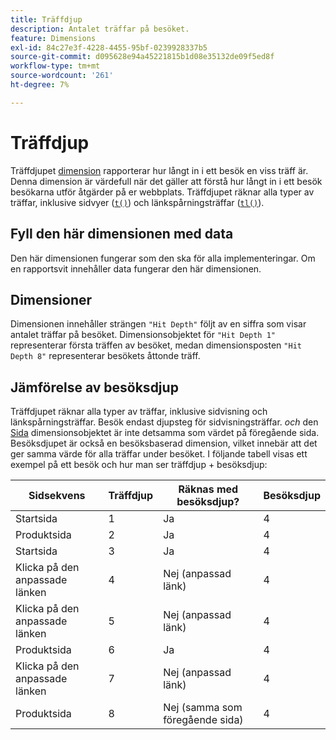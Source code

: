 ```yaml
---
title: Träffdjup
description: Antalet träffar på besöket.
feature: Dimensions
exl-id: 84c27e3f-4228-4455-95bf-0239928337b5
source-git-commit: d095628e94a45221815b1d08e35132de09f5ed8f
workflow-type: tm+mt
source-wordcount: '261'
ht-degree: 7%

---
```


# Träffdjup

Träffdjupet [dimension](overview.md) rapporterar hur långt in i ett besök en viss träff är. Denna dimension är värdefull när det gäller att förstå hur långt in i ett besök besökarna utför åtgärder på er webbplats. Träffdjupet räknar alla typer av träffar, inklusive sidvyer ([`t()`](/help/implement/vars/functions/t-method.md)) och länkspårningsträffar ([`tl()`](/help/implement/vars/functions/tl-method.md)).

## Fyll den här dimensionen med data

Den här dimensionen fungerar som den ska för alla implementeringar. Om en rapportsvit innehåller data fungerar den här dimensionen.

## Dimensioner

Dimensionen innehåller strängen `"Hit Depth"` följt av en siffra som visar antalet träffar på besöket. Dimensionsobjektet för `"Hit Depth 1"` representerar första träffen av besöket, medan dimensionsposten `"Hit Depth 8"` representerar besökets åttonde träff.

## Jämförelse av besöksdjup

Träffdjupet räknar alla typer av träffar, inklusive sidvisning och länkspårningsträffar. Besök endast djupsteg för sidvisningsträffar. _och_ den [Sida](page.md) dimensionsobjektet är inte detsamma som värdet på föregående sida. Besöksdjupet är också en besöksbaserad dimension, vilket innebär att det ger samma värde för alla träffar under besöket. I följande tabell visas ett exempel på ett besök och hur man ser träffdjup + besöksdjup:

| Sidsekvens | Träffdjup | Räknas med besöksdjup? | Besöksdjup |
| --- | --- | --- | --- |
| Startsida | 1 | Ja | 4 |
| Produktsida | 2 | Ja | 4 |
| Startsida | 3 | Ja | 4 |
| Klicka på den anpassade länken | 4 | Nej (anpassad länk) | 4 |
| Klicka på den anpassade länken | 5 | Nej (anpassad länk) | 4 |
| Produktsida | 6 | Ja | 4 |
| Klicka på den anpassade länken | 7 | Nej (anpassad länk) | 4 |
| Produktsida | 8 | Nej (samma som föregående sida) | 4 |
